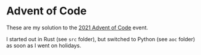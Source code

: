 # Advent of Code

These are my solution to the [2021 Advent of Code](https://adventofcode.com/) event.

I started out in Rust (see `src` folder), but switched to Python (see `aoc` folder) as soon as I went on holidays.
